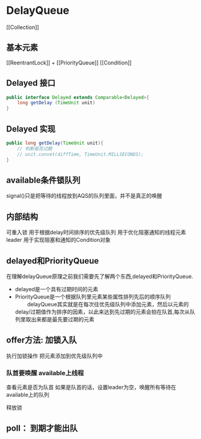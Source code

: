 # DelayQueue

[[Collection]]
## 基本元素
[[ReentrantLock]] + [[PriorityQueue]]
[[Condition]]
## Delayed 接口
```java
public interface Delayed extends Comparable<Delayed>{
    long getDelay (TimeUnit unit)
}
```
## Delayed 实现
``` java
public long getDelay(TimeUnit unit){
    // 判断是否过期
    // unit.convet(diffTime, TimeUnit.MILLSECONDS);
}
```
## available条件锁队列
 signal()只是把等待的线程放到AQS的队列里面，并不是真正的唤醒
## 内部结构
可重入锁
用于根据delay时间排序的优先级队列
用于优化阻塞通知的线程元素leader
用于实现阻塞和通知的Condition对象

## delayed和PriorityQueue
在理解delayQueue原理之前我们需要先了解两个东西,delayed和PriorityQueue.

 - delayed是一个具有过期时间的元素
 - PriorityQueue是一个根据队列里元素某些属性排列先后的顺序队列
　　
delayQueue其实就是在每次往优先级队列中添加元素，然后以元素的delay/过期值作为排序的因素，以此来达到先过期的元素会拍在队首,每次从队列里取出来都是最先要过期的元素

## offer方法: 加锁入队
执行加锁操作
把元素添加到优先级队列中
### 队首要唤醒 available上线程
查看元素是否为队首
如果是队首的话，设置leader为空，唤醒所有等待在available上的队列

释放锁
## poll： 到期才能出队


